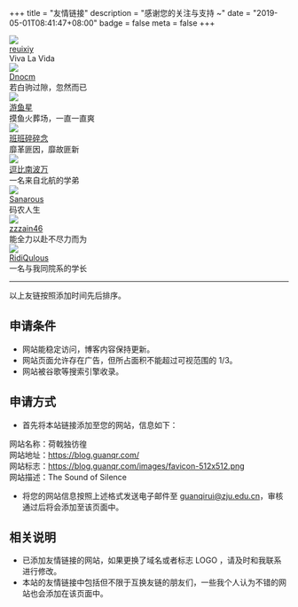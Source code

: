 +++
title = "友情链接"
description = "感谢您的关注与支持 ~"
date = "2019-05-01T08:41:47+08:00"
badge = false
meta = false
+++

<div id="links">
      <div class="links-content">
            <div class="link-navigation">      
                  <div class="card">
                        <img class="ava" src="/images/friends/reuixiy.png"/>
                        <div class="card-header">
                              <div><a href="https://io-oi.me/" target="_blank">reuixiy</a></div>
                              <div class="info">Viva La Vida</div>
                        </div>
                  </div>
                  <div class="card">
                        <img class="ava" src="/images/friends/dnocm.png"/>
                        <div class="card-header">
                              <div><a href="https://www.dnocm.com/" target="_blank">Dnocm</a></div>
                              <div class="info">若白驹过隙，忽然而已</div>
                        </div>
                  </div>
                  <div class="card">
                        <img class="ava" src="/images/friends/fishstar.jpg"/>
                        <div class="card-header">
                              <div><a href="http://blog.fishstar.me/" target="_blank">游鱼星</a></div>
                              <div class="info">摸鱼火葬场，一直一直爽</div>
                        </div>
                  </div>
                  <div class="card">
                        <img class="ava" src="/images/friends/dlzhang.png"/>
                        <div class="card-header">
                              <div><a href="https://blog.dlzhang.com/" target="_blank">班班碎碎念</a></div>
                              <div class="info">靡革匪因，靡故匪新</div>
                        </div>
                  </div>
                  <div class="card">
                        <img class="ava" src="/images/friends/buaacoder.jpg"/>
                        <div class="card-header">
                              <div><a href="https://buaacoder.github.io/" target="_blank">逗比南波万</a></div>
                              <div class="info">一名来自北航的学弟</div>
                        </div>
                  </div>
                  <div class="card">
                        <img class="ava" src="/images/friends/sanarous.png"/>
                        <div class="card-header">
                              <div><a href="https://bestzuo.cn/" target="_blank">Sanarous</a></div>
                              <div class="info">码农人生</div>
                        </div>
                  </div>
                  <div class="card">
                        <img class="ava" src="/images/friends/zzzain46.jpg"/>
                        <div class="card-header">
                              <div><a href="https://www.52debug.cn/" target="_blank">zzzain46</a></div>
                              <div class="info">能全力以赴不尽力而为</div>
                        </div>
                  </div>
                  <div class="card">
                        <img class="ava" src="/images/friends/ridiqulous.png"/>
                        <div class="card-header">
                              <div><a href="https://ridiqulous.com/" target="_blank">RidiQulous</a></div>
                              <div class="info">一名与我同院系的学长</div>
                        </div>
                  </div>
            </div>
      </div>
</div>

---

以上友链按照添加时间先后排序。

## 申请条件

+ 网站能稳定访问，博客内容保持更新。
+ 网站页面允许存在广告，但所占面积不能超过可视范围的 1/3。
+ 网站被谷歌等搜索引擎收录。

## 申请方式

+ 首先将本站链接添加至您的网站，信息如下：

<p id="div-default">
网站名称：荷戟独彷徨<br>
网站地址：<a href="/" target="_blank">https://blog.guanqr.com/</a><br>
网站标志：<a href="/images/favicon-512x512.png" target="_blank">https://blog.guanqr.com/images/favicon-512x512.png</a><br>
网站描述：The Sound of Silence</p>

+ 将您的网站信息按照上述格式发送电子邮件至 <guanqirui@zju.edu.cn>，审核通过后将会添加至该页面中。

## 相关说明

+ 已添加友情链接的网站，如果更换了域名或者标志 LOGO ，请及时和我联系进行修改。
+ 本站的友情链接中包括但不限于互换友链的朋友们，一些我个人认为不错的网站也会添加在该页面中。